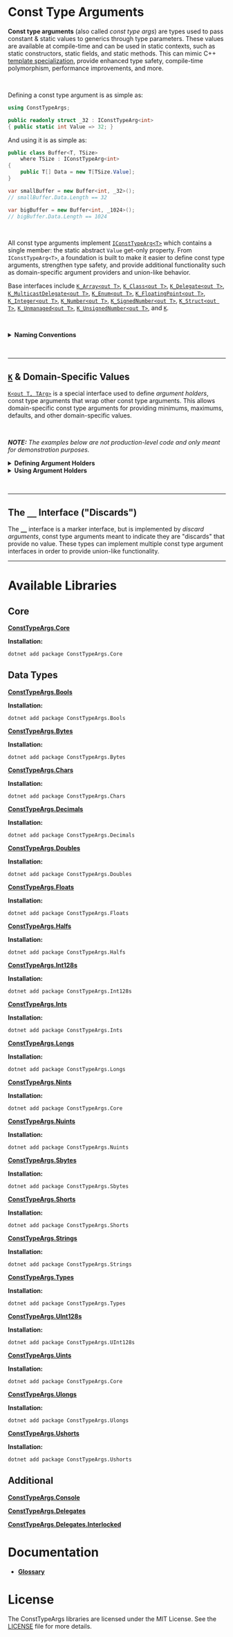 # Const Type Arguments

**Const type arguments** (also called *const type args*) are types used to pass constant & static values to generics through type parameters. These values are available at compile-time and can be used in static contexts, such as static constructors, static fields, and static methods. This can mimic C++ [template specialization](https://en.cppreference.com/w/cpp/language/template_specialization), provide enhanced type safety, compile-time polymorphism, performance improvements, and more.

&nbsp;

Defining a const type argument is as simple as:

```csharp
using ConstTypeArgs;

public readonly struct _32 : IConstTypeArg<int>
{ public static int Value => 32; }
```

And using it is as simple as:

```csharp
public class Buffer<T, TSize>
    where TSize : IConstTypeArg<int>
{
    public T[] Data = new T[TSize.Value];
}

var smallBuffer = new Buffer<int, _32>();
// smallBuffer.Data.Length == 32

var bigBuffer = new Buffer<int, _1024>();
// bigBuffer.Data.Length == 1024
```

&nbsp;

All const type arguments implement [`IConstTypeArg<T>`](/Source/ConstTypeArgs.Core/IConstTypeArg.cs) which contains a single member: the static abstract `Value` get-only property. From `IConstTypeArg<T>`, a foundation is built to make it easier to define const type arguments, strengthen type safety, and provide additional functionality such as domain-specific argument providers and union-like behavior.

Base interfaces include [`K_Array<out T>`](/Source/ConstTypeArgs.Core/Core/K_Array.cs), [`K_Class<out T>`](/Source/ConstTypeArgs.Core/Core/K_Class.cs), [`K_Delegate<out T>`](/Source/ConstTypeArgs.Core/Core/K_Delegate.cs), [`K_MulticastDelegate<out T>`](/Source/ConstTypeArgs.Core/Core/K_MulticastDelegate.cs), [`K_Enum<out T>`](/Source/ConstTypeArgs.Core/Core/K_Enum.cs), [`K_FloatingPoint<out T>`](/Source/ConstTypeArgs.Core/Core/K_FloatingPoint.cs), [`K_Integer<out T>`](/Source/ConstTypeArgs.Core/Core/K_Integer.cs), [`K_Number<out T>`](/Source/ConstTypeArgs.Core/Core/K_Number.cs), [`K_SignedNumber<out T>`](/Source/ConstTypeArgs.Core/Core/K_SignedNumber.cs), [`K_Struct<out T>`](/Source/ConstTypeArgs.Core/Core/K_Struct.cs), [`K_Unmanaged<out T>`](/Source/ConstTypeArgs.Core/Core/K_Unmanaged.cs), [`K_UnsignedNumber<out T>`](/Source/ConstTypeArgs.Core/Core/K_UnsignedNumber.cs), and [`K`](/Source/ConstTypeArgs.Core/K.cs).

&nbsp;

<details>

<summary><strong>Naming Conventions</strong></summary>

</br>

| Naming Convention | |
|:-------------------|-|
| `K_` Prefix | Argument type interfaces *(i.e. interfaces deriving from `IConstTypeArg<T>`)* are prefixed with `K_` to indicate that they, rather than define a contract, are the means to "pass" values via generic type parameters. The prefix refers to how `K` is used in mathematic formulas to denote an unknown constant value. |
| `_` Prefix | Many argument providers *(i.e. concrete types that implement `IConstTypeArg<T>`)* in ConstTypeArg libraries have the prefix `_` followed by a representation of their value *(e.g. _1024, _A, _Blue)*.
| [`__`](#__) Types| Argument types *(i.e. types deriving from or implementing `IConstTypeArg<T>`)* that implement [`__`](/Source/ConstTypeArgs.Core/Core/__.cs) are used as "discards" to indicate they lack a value. These types are simply named `__` and usually explicitly implement multiple arg type interfaces, allowing union-like functionality, and provide either `default` or `null` values. |

</details>

&nbsp;

----

## [`K`](/Source/ConstTypeArgs.Core/K.cs) & Domain-Specific Values

[`K<out T, TArg>`](/Source/ConstTypeArgs.Core/K.cs) is a special interface used to define *argument holders*, const type arguments that wrap other const type arguments. This allows domain-specific const type arguments for providing minimums, maximums, defaults, and other domain-specific values.

&nbsp;

***NOTE:** The examples below are not production-level code and only meant for demonstration purposes.*

<details>

<summary><strong>Defining Argument Holders</strong></summary>

Extending the previous examples, the following code demonstrates how to define argument holders. 

```csharp
using ConstTypeArgs;

// Bool<K> and Int<K> exist respectively in the ConstTypeArgs.Bools & ConstTypeArgs.Ints libraries.
public abstract class Bool<K> : K<bool, K>, IConstTypeArg<bool>
    where K : IConstTypeArg<bool>
{ public static bool Value => K.Value; }

public abstract class Int<K> : K<int, K>, IConstTypeArg<int>
    where K : IConstTypeArg<int>
{ public static int Value => K.Value; }

public abstract class DefaultResize : Bool<False>;
public abstract class CanResize     : Bool<True>;
public abstract class CannotResize  : Bool<False>;

public abstract class DefaultSize : Int<_32>;
public abstract class MinSize     : Int<_4>;
public abstract class MaxSize     : Int<_4096>;
```

</details>

<details>

<summary><strong>Using Argument Holders</strong></summary>

A modified `Buffer<T, TSize>` demonstrates how argument holders defined in the previous example could be used:

```csharp
public class Buffer<T, TSize, TCanResize>
    where TSize      : IConstTypeArg<int>
    where TCanResize : IConstTypeArg<bool>
{
    public T[] Data;

    static Buffer()
    {
        if (ValidateSize())
            Data = new T[TSize.Value];
        else
            Data = Array.Empty<T>();
            
        // Consider throwing an exception when validation fails.
        // This prevents the constructed type from ever initializing,
        // which might be desired behavior.
    }

    private static bool ValidateSize()
    {
        if (TSize.Value < MinSize.Value)
            Console.WriteLine($"The initialized buffer is smaller than the minimum allowed.");
            
        if (TSize.Value > MaxSize.Value) 
            Console.WriteLine($"The initialized buffer is larger than the maximum allowed.");
    }

    public void Resize<TNew>()
    {
        if (!TCanResize.Value || TNew.Value < MinSize.Value || TNew.Value > MaxSize.Value)
        {
            Console.WriteLine("The buffer cannot be resized!");
            return;
        }

        var temp = Data;
        Array.Resize(ref temp, TNew.Value);
        Data = temp;
    }
}

var verySmallBuffer = new Buffer<int, _2, DefaultResize>();
// verySmallBuffer.Data.Length == 0
// _2.Value is smaller than MinSize.Value (4).
// Data initialized to an empty array.

var smallBuffer = new Buffer<int, _32, CannotResize>();
// smallBuffer.Data.Length = 32

smallBuffer.Resize<_2048>();
// No op. Cannot resize.

var bigGrowableBuffer = new Buffer<int, _1024, CanResize>();
// bigGrowableBuffer.Data.Length = 1024

bigGrowableBuffer.Resize<_2048>();
// bigGrowableBuffer.Data.Length = 2048
// The Data array can be resized to a minimum of MinSize.Value (4)
// and to a maximum of MaxSize.Value (4096).
```

</details>

&nbsp;

----

## The [`__`](/Source/ConstTypeArgs.Core/Core/__.cs) Interface ("Discards")

The [`__`](/Source/ConstTypeArgs.Core/Core/__.cs) interface is a marker interface, but is implemented by *discard arguments*, const type arguments meant to indicate they are "discards" that provide no value. These types can implement multiple const type argument interfaces in order to provide union-like functionality.

----

# Available Libraries

## Core

[**ConstTypeArgs.Core**](/Source/ConstTypeArgs.Core)

**Installation:**
```
dotnet add package ConstTypeArgs.Core
```

## Data Types

[**ConstTypeArgs.Bools**](/Source/ConstTypeArgs.Bools)

**Installation:**
```
dotnet add package ConstTypeArgs.Bools
```

[**ConstTypeArgs.Bytes**](/Source/ConstTypeArgs.Bytes)

**Installation:**
```
dotnet add package ConstTypeArgs.Bytes
```

[**ConstTypeArgs.Chars**](/Source/ConstTypeArgs.Chars)

**Installation:**
```
dotnet add package ConstTypeArgs.Chars
```

[**ConstTypeArgs.Decimals**](/Source/ConstTypeArgs.Decimals)

**Installation:**
```
dotnet add package ConstTypeArgs.Decimals
```

[**ConstTypeArgs.Doubles**](/Source/ConstTypeArgs.Doubles)

**Installation:**
```
dotnet add package ConstTypeArgs.Doubles
```

[**ConstTypeArgs.Floats**](/Source/ConstTypeArgs.Floats)

**Installation:**
```
dotnet add package ConstTypeArgs.Floats
```

[**ConstTypeArgs.Halfs**](/Source/ConstTypeArgs.Halfs)

**Installation:**
```
dotnet add package ConstTypeArgs.Halfs
```

[**ConstTypeArgs.Int128s**](/Source/ConstTypeArgs.Int128s)

**Installation:**
```
dotnet add package ConstTypeArgs.Int128s
```

[**ConstTypeArgs.Ints**](/Source/ConstTypeArgs.Ints)

**Installation:**
```
dotnet add package ConstTypeArgs.Ints
```

[**ConstTypeArgs.Longs**](/Source/ConstTypeArgs.Longs)

**Installation:**
```
dotnet add package ConstTypeArgs.Longs
```

[**ConstTypeArgs.Nints**](/Source/ConstTypeArgs.Nints)

**Installation:**
```
dotnet add package ConstTypeArgs.Core
```

[**ConstTypeArgs.Nuints**](/Source/ConstTypeArgs.Nuints)

**Installation:**
```
dotnet add package ConstTypeArgs.Nuints
```

[**ConstTypeArgs.Sbytes**](/Source/ConstTypeArgs.Sbytes)

**Installation:**
```
dotnet add package ConstTypeArgs.Sbytes
```

[**ConstTypeArgs.Shorts**](/Source/ConstTypeArgs.Shorts)

**Installation:**
```
dotnet add package ConstTypeArgs.Shorts
```

[**ConstTypeArgs.Strings**](/Source/ConstTypeArgs.Strings)

**Installation:**
```
dotnet add package ConstTypeArgs.Strings
```

[**ConstTypeArgs.Types**](/Source/ConstTypeArgs.Types)

**Installation:**
```
dotnet add package ConstTypeArgs.Types
```

[**ConstTypeArgs.UInt128s**](/Source/ConstTypeArgs.UInt128s)

**Installation:**
```
dotnet add package ConstTypeArgs.UInt128s
```

[**ConstTypeArgs.Uints**](/Source/ConstTypeArgs.Uints)

**Installation:**
```
dotnet add package ConstTypeArgs.Core
```

[**ConstTypeArgs.Ulongs**](/Source/ConstTypeArgs.Ulongs)

**Installation:**
```
dotnet add package ConstTypeArgs.Ulongs
```

[**ConstTypeArgs.Ushorts**](/Source/ConstTypeArgs.Ushorts)

**Installation:**
```
dotnet add package ConstTypeArgs.Ushorts
```

## Additional

[**ConstTypeArgs.Console**](/Source/ConstTypeArgs.Console)

[**ConstTypeArgs.Delegates**](/Source/ConstTypeArgs.Delegates)

[**ConstTypeArgs.Delegates.Interlocked**](/Source/ConstTypeArgs.Delegates.Interlocked)

# Documentation

* [**Glossary**](/Documentation/Glossary.md)

# License
The ConstTypeArgs libraries are licensed under the MIT License. See the [LICENSE](LICENSE.txt) file for more details.
